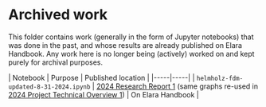# Archived work

This folder contains work (generally in the form of Jupyter notebooks) that was done in the past, and whose results are already published on Elara Handbook. Any work here is no longer being (actively) worked on and kept purely for archival purposes.


| Notebook | Purpose | Published location |
|-----|-----|
| `helmholz-fdm-updated-8-31-2024.ipynb` | [2024 Research Report 1](https://elaraproject.github.io/research/html/elara-research-report-2024-latest.html) (same graphs re-used in [2024 Project Technical Overview 1](https://elaraproject.github.io/research/html/elara-overview-2024-latest.html)) | On Elara Handbook |
